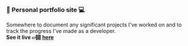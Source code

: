 ### 📌 Personal portfolio site 💻<br/>
Somewhere to document any significant projects I've worked on and to track the progress I've made as a developer. <br/>
**See it live 👉🏽 [here](https://rehannah.github.io/)**
